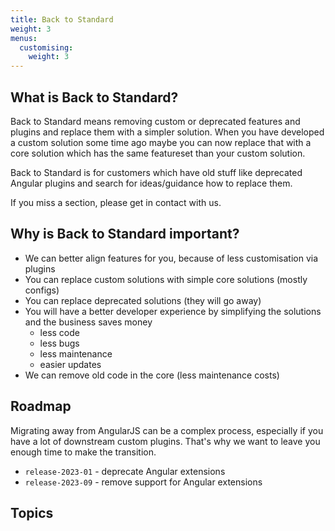 ```yaml
---
title: Back to Standard
weight: 3
menus:
  customising:
    weight: 3
---
```


## What is Back to Standard?

Back to Standard means removing custom or deprecated features and plugins and replace them with a simpler solution. When you have developed a custom solution some time ago maybe you can now replace that with a core solution which has the same featureset than your custom solution.

Back to Standard is for customers which have old stuff like deprecated Angular plugins and search for ideas/guidance how to replace them.

If you miss a section, please get in contact with us.


## Why is Back to Standard important?

- We can better align features for you, because of less customisation via plugins
- You can replace custom solutions with simple core solutions (mostly configs)
- You can replace deprecated solutions (they will go away)
- You will have a better developer experience by simplifying the solutions and the business saves money
  - less code
  - less bugs
  - less maintenance
  - easier updates
- We can remove old code in the core (less maintenance costs)

## Roadmap

Migrating away from AngularJS can be a complex process, especially if you have a lot of downstream custom plugins. That's why we want to leave you enough time to make the transition.

- `release-2023-01` - deprecate Angular extensions
- `release-2023-09` - remove support for Angular extensions

## Topics